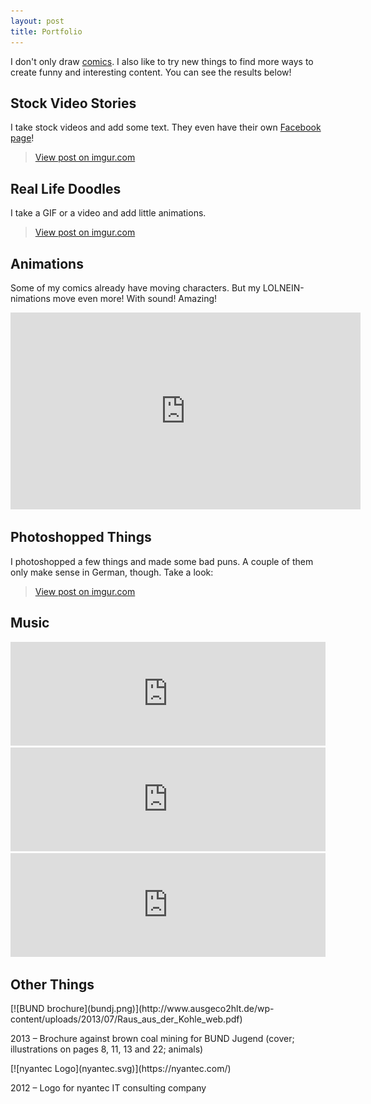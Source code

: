 ```yaml
---
layout: post
title: Portfolio
---
```


I don't only draw [comics](http://lolnein.com). I also like to try new things to find more ways to create funny and interesting content. You can see the results below!


## Stock Video Stories

I take stock videos and add some text. They even have their own [Facebook page](https://www.facebook.com/StockVideoStories/)!

<blockquote class="imgur-embed-pub" lang="en" data-id="a/dE7oy"><a href="//imgur.com/a/dE7oy">View post on imgur.com</a></blockquote><script async src="//s.imgur.com/min/embed.js" charset="utf-8"></script>


## Real Life Doodles

I take a GIF or a video and add little animations.

<blockquote class="imgur-embed-pub" lang="en" data-id="a/zlKRO"><a href="//imgur.com/a/zlKRO">View post on imgur.com</a></blockquote><script async src="//s.imgur.com/min/embed.js" charset="utf-8"></script>


## Animations

Some of my comics already have moving characters. But my LOLNEIN-nimations move even more! With sound! Amazing! 

<iframe width="560" height="315" src="https://www.youtube.com/embed/videoseries?list=PLUyok4uA_rcX6NDhZ1eMwFnz7hoDAB3-8" frameborder="0" allowfullscreen></iframe>


## Photoshopped Things

I photoshopped a few things and made some bad puns. A couple of them only make sense in German, though. Take a look:

<blockquote class="imgur-embed-pub" lang="en" data-id="a/uIBTC"><a href="//imgur.com/a/uIBTC">View post on imgur.com</a></blockquote><script async src="//s.imgur.com/min/embed.js" charset="utf-8"></script>


## Music

<iframe width="100%" height="166" scrolling="no" frameborder="no" src="https://w.soundcloud.com/player/?url=https%3A//api.soundcloud.com/tracks/236030459&amp;color=000000&amp;auto_play=false&amp;hide_related=false&amp;show_comments=true&amp;show_user=true&amp;show_reposts=false"></iframe>
<iframe width="100%" height="166" scrolling="no" frameborder="no" src="https://w.soundcloud.com/player/?url=https%3A//api.soundcloud.com/tracks/190147070&amp;color=000000&amp;auto_play=false&amp;hide_related=false&amp;show_comments=true&amp;show_user=true&amp;show_reposts=false"></iframe>
<iframe width="100%" height="166" scrolling="no" frameborder="no" src="https://w.soundcloud.com/player/?url=https%3A//api.soundcloud.com/tracks/190068739&amp;color=000000&amp;auto_play=false&amp;hide_related=false&amp;show_comments=true&amp;show_user=true&amp;show_reposts=false"></iframe>


## Other Things

<div markdown="1" class="img-block">
[![BUND brochure](bundj.png)](http://www.ausgeco2hlt.de/wp-content/uploads/2013/07/Raus_aus_der_Kohle_web.pdf)

2013 – Brochure against brown coal mining for BUND Jugend (cover; illustrations on pages 8, 11, 13 and 22; animals)
</div>

<div markdown="1" class="img-block">
[![nyantec Logo](nyantec.svg)](https://nyantec.com/)

2012 – Logo for nyantec IT consulting company
</div>
